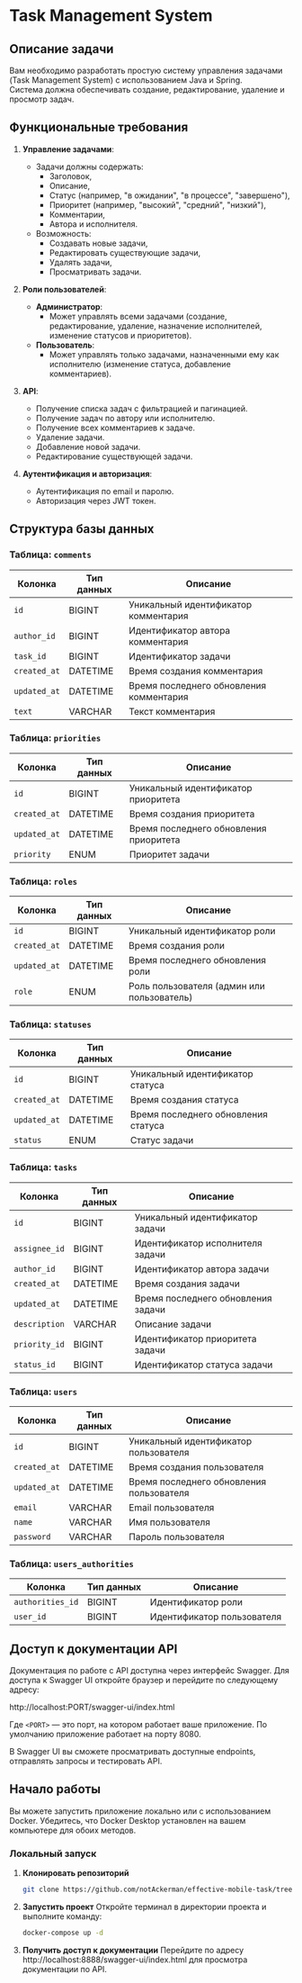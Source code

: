 # Task Management System

## Описание задачи

Вам необходимо разработать простую систему управления задачами (Task Management System) с использованием Java и Spring.  
Система должна обеспечивать создание, редактирование, удаление и просмотр задач.  

## Функциональные требования

1. **Управление задачами**:
   - Задачи должны содержать:
     - Заголовок,
     - Описание,
     - Статус (например, "в ожидании", "в процессе", "завершено"),
     - Приоритет (например, "высокий", "средний", "низкий"),
     - Комментарии,
     - Автора и исполнителя.
   - Возможность:
     - Создавать новые задачи,
     - Редактировать существующие задачи,
     - Удалять задачи,
     - Просматривать задачи.

2. **Роли пользователей**:
   - **Администратор**:
     - Может управлять всеми задачами (создание, редактирование, удаление, назначение исполнителей, изменение статусов и приоритетов).
   - **Пользователь**:
     - Может управлять только задачами, назначенными ему как исполнителю (изменение статуса, добавление комментариев).

3. **API**:
   - Получение списка задач с фильтрацией и пагинацией.
   - Получение задач по автору или исполнителю.
   - Получение всех комментариев к задаче.
   - Удаление задачи.
   - Добавление новой задачи.
   - Редактирование существующей задачи.

4. **Аутентификация и авторизация**:
   - Аутентификация по email и паролю.
   - Авторизация через JWT токен.

## Структура базы данных

### Таблица: `comments`

| Колонка      | Тип данных | Описание                                |
|--------------|------------|-----------------------------------------|
| `id`         | BIGINT     | Уникальный идентификатор комментария    |
| `author_id`  | BIGINT     | Идентификатор автора комментария        |
| `task_id`    | BIGINT     | Идентификатор задачи                    |
| `created_at` | DATETIME   | Время создания комментария              |
| `updated_at` | DATETIME   | Время последнего обновления комментария |
| `text`       | VARCHAR    | Текст комментария                       |

### Таблица: `priorities`

| Колонка      | Тип данных | Описание                               |
|--------------|------------|----------------------------------------|
| `id`         | BIGINT     | Уникальный идентификатор приоритета    |
| `created_at` | DATETIME   | Время создания приоритета              |
| `updated_at` | DATETIME   | Время последнего обновления приоритета |
| `priority`   | ENUM       | Приоритет задачи                       |

### Таблица: `roles`

| Колонка      | Тип данных | Описание                                   |
|--------------|------------|--------------------------------------------|
| `id`         | BIGINT     | Уникальный идентификатор роли              |
| `created_at` | DATETIME   | Время создания роли                        |
| `updated_at` | DATETIME   | Время последнего обновления роли           |
| `role`       | ENUM       | Роль пользователя (админ или пользователь) |

### Таблица: `statuses`

| Колонка      | Тип данных | Описание                            |
|--------------|------------|-------------------------------------|
| `id`         | BIGINT     | Уникальный идентификатор статуса    |
| `created_at` | DATETIME   | Время создания статуса              |
| `updated_at` | DATETIME   | Время последнего обновления статуса |
| `status`     | ENUM       | Статус задачи                       |

### Таблица: `tasks`

| Колонка      | Тип данных | Описание                           |
|--------------|------------|------------------------------------|
| `id`         | BIGINT     | Уникальный идентификатор задачи    |
| `assignee_id`| BIGINT     | Идентификатор исполнителя задачи   |
| `author_id`  | BIGINT     | Идентификатор автора задачи        |
| `created_at` | DATETIME   | Время создания задачи              |
| `updated_at` | DATETIME   | Время последнего обновления задачи |
| `description`| VARCHAR    | Описание задачи                    |
| `priority_id`| BIGINT     | Идентификатор приоритета задачи    |
| `status_id`  | BIGINT     | Идентификатор статуса задачи       |

### Таблица: `users`

| Колонка      | Тип данных | Описание                                 |
|--------------|------------|------------------------------------------|
| `id`         | BIGINT     | Уникальный идентификатор пользователя    |
| `created_at` | DATETIME   | Время создания пользователя              |
| `updated_at` | DATETIME   | Время последнего обновления пользователя |
| `email`      | VARCHAR    | Email пользователя                       |
| `name`       | VARCHAR    | Имя пользователя                         |
| `password`   | VARCHAR    | Пароль пользователя                      |

### Таблица: `users_authorities`

| Колонка          | Тип данных | Описание                          |
|------------------|------------|-----------------------------------|
| `authorities_id` | BIGINT     | Идентификатор роли                |
| `user_id`        | BIGINT     | Идентификатор пользователя        |

## Доступ к документации API

Документация по работе с API доступна через интерфейс Swagger. Для доступа к Swagger UI откройте браузер и перейдите по следующему адресу:

http://localhost:PORT/swagger-ui/index.html

Где `<PORT>` — это порт, на котором работает ваше приложение. По умолчанию приложение работает на порту 8080.

В Swagger UI вы сможете просматривать доступные endpoints, отправлять запросы и тестировать API.

## Начало работы

Вы можете запустить приложение локально или с использованием Docker. Убедитесь, что Docker Desktop установлен на вашем компьютере для обоих методов.

### Локальный запуск

1. **Клонировать репозиторий**
   ```bash
   git clone https://github.com/notAckerman/effective-mobile-task/tree/564be413adb386d01d196e3f14389ff243ab9272
   ```
2. **Запустить проект**
   Откройте терминал в директории проекта и выполните команду:
   ```bash
   docker-compose up -d
   ```
3. **Получить доступ к документации**
   Перейдите по адресу http://localhost:8888/swagger-ui/index.html для просмотра документации по API.
